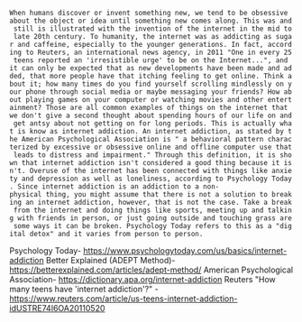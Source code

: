 `When humans discover or invent something new, we tend to be obsessive about the object or idea until something new comes along. This was and still is illustrated with the invention of the internet in the mid to late 20th century. To humanity, the internet was as addicting as sugar and caffeine, especially to the younger generations. In fact, according to Reuters, an international news agency, in 2011 "One in every 25 teens reported an 'irresistible urge' to be on the Internet...", and it can only be expected that as new developments have been made and added, that more people have that itching feeling to get online. Think about it; how many times do you find yourself scrolling mindlessly on your phone through social media or maybe messaging your friends? How about playing games on your computer or watching movies and other entertainment? Those are all common examples of things on the internet that we don't give a second thought about spending hours of our life on and get antsy about not getting on for long periods. This is actually what is know as internet addiction. An internet addiction, as stated by the American Psychological Association is " a behavioral pattern characterized by excessive or obsessive online and offline computer use that leads to distress and impairment." Through this definition, it is shown that internet addiction isn't considered a good thing because it isn't. Overuse of the internet has been connected with things like anxiety and depression as well as loneliness, according to Psychology Today. Since internet addiction is an addiction to a non-physical thing, you might assume that there is not a solution to breaking an internet addiction, however, that is not the case. Take a break from the internet and doing things like sports, meeting up and talking with friends in person, or just going outside and touching grass are some ways it can be broken. Psychology Today refers to this as a "digital detox" and it varies from person to person. `

Psychology Today-
https://www.psychologytoday.com/us/basics/internet-addiction Better
Explained (ADEPT Method)-
https://betterexplained.com/articles/adept-method/ American
Psychological Association-
https://dictionary.apa.org/internet-addiction Reuters "How many teens
have 'internet addiction'?" -
https://www.reuters.com/article/us-teens-internet-addiction-idUSTRE74I6OA20110520